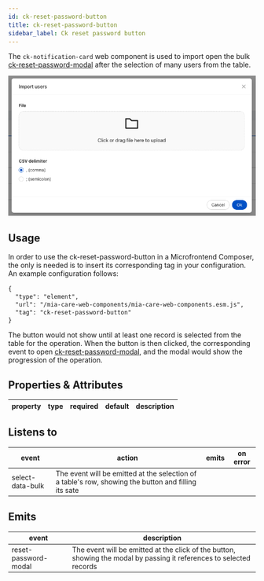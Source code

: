 ```yaml
---
id: ck-reset-password-button
title: ck-reset-password-button
sidebar_label: Ck reset password button
---
```


<!--
WARNING: this file was automatically generated by Mia-Platform Doc Aggregator.
DO NOT MODIFY IT BY HAND.
Instead, modify the source file and run the aggregator to regenerate this file.
-->

The `ck-notification-card` web component is used to import open the bulk [ck-reset-password-modal](/runtime_suite/care-kit/20_components/120_ck-reset-password-modal.md) after the selection of many users from the table.

![ck-notification-card](../img/ck-import-users-modal.png)

## Usage

In order to use the ck-reset-password-button in a Microfrontend Composer, the only is needed is to insert its corresponding tag in your configuration. 
An example configuration follows:

```
{
  "type": "element",
  "url": "/mia-care-web-components/mia-care-web-components.esm.js",
  "tag": "ck-reset-password-button"
}
```

The button would not show until at least one record is selected from the table for the operation. When the button is then clicked, the corresponding event to open [ck-reset-password-modal](/runtime_suite/care-kit/20_components/120_ck-reset-password-modal.md), and the modal would show the progression of the operation.

## Properties & Attributes

| property                | type     | required | default | description                                                                                     |
|-------------------------|----------|----------|---------|-------------------------------------------------------------------------------------------------|

## Listens to

| event            | action                                                                                               | emits | on error |
|------------------|------------------------------------------------------------------------------------------------------|-------|----------|
| select-data-bulk | The event will be emitted at the selection of a table's row, showing the button and filling its sate |

## Emits

| event                      | description                                                                                                          |
|----------------------------|----------------------------------------------------------------------------------------------------------------------|
| reset-password-modal | The event will be emitted at the click of the button, showing the modal by passing it references to selected records |

[events]: https://git.tools.mia-platform.eu/mia-care/platform/plugins/notification-manager/-/blob/master/docs/10_overview.md?plain=0#default-events
